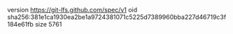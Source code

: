version https://git-lfs.github.com/spec/v1
oid sha256:381e1ca1930ea2be1a9724381071c5225d7389960bba227d46719c3f184e61fb
size 5761
